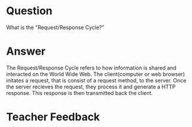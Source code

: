 # Question

What is the "Request/Response Cycle?"

# Answer

The Request/Response Cycle refers to how information is shared and interacted on the World Wide Web. The client(computer or web browser) initates a request, that is consist of a request method, to the server. Once the server recieves the request, they process it and generate a HTTP response. This response is then transmitted back the client.

# Teacher Feedback
